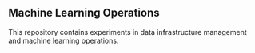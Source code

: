 ## Machine Learning Operations

This repository contains experiments in data infrastructure management and machine learning operations.
